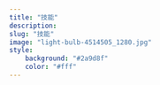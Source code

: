 ```yaml
---
title: "技能"
description: 
slug: "技能"
image: "light-bulb-4514505_1280.jpg"
style:
    background: "#2a9d8f"
    color: "#fff"
---
```

